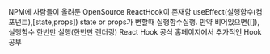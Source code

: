 NPM에 사람들이 올려둔 OpenSource ReactHook이 존재함
useEffect(실행함수(컴포넌트),[state,props]) state or props가 변할때 실행함수실행. 만약 비어있으면([]), 실행함수 한번만 실행(한번만 렌더링)
React Hook 공식 홈페이지에서 추가적인 Hook 공부
